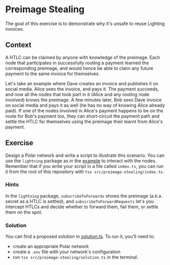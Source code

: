 # Preimage Stealing

The goal of this exercise is to demonstrate why it's unsafe to reuse Lighting invoices.

## Context

A HTLC can be claimed by anyone with knowledge of the preimage. Each node that participates in successfully routing a payment learned the corresponding preimage, and would hence be able to claim any future payment to the same invoice for themselves.

Let's take an example where Dave creates an invoice and publishes it on social media. Alice sees the invoice, and pays it. The payment succeeds, and now all the nodes that took part in it (Alice and any routing node involved) knows the preimage. A few minutes later, Bob sees Dave invoice on social media and pays it as well (he has no way of knowing Alice already paid). If one of the nodes involved in Alice's payment happens to be on the route for Bob's payment too, they can short-circuit the payment path and settle the HTLC for themselves using the preimage their learnt from Alice's payment.

## Exercise

Design a Polar network and write a script to illustrate this scenario. You can use the `lightning` package as in the [example](../example/index.ts) to interact with the nodes. Remember that if you write your script in a file called `index.ts`, you can run it from the root of this repository with `tsx src/preimage-stealing/index.ts`.

### Hints

In the `lightning` package, `subscribeToForwards` shows the preimage (a.k.a. secret as a HTLC is settled), and `subscribeToForwardRequests` let's you intercept HTLCs and decide whether to forward them, fail them, or settle them on the spot.

### Solution

You can find a proposed solution in [solution.ts](solution.ts). To run it, you'll need to:

- create an appropriate Polar network
- create a `.env` file with your network's configuration
- run `tsx src/preimage-stealing/solution.ts` in the terminal.
